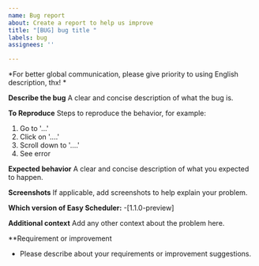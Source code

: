 ```yaml
---
name: Bug report
about: Create a report to help us improve
title: "[BUG] bug title "
labels: bug
assignees: ''

---
```


*For better global communication, please give priority to using English description, thx! *

**Describe the bug**
A clear and concise description of what the bug is.

**To Reproduce**
Steps to reproduce the behavior, for example:
1. Go to '...'
2. Click on '....'
3. Scroll down to '....'
4. See error

**Expected behavior**
A clear and concise description of what you expected to happen.

**Screenshots**
If applicable, add screenshots to help explain your problem.


**Which version of Easy Scheduler:**
 -[1.1.0-preview]

**Additional context**
Add any other context about the problem here.

**Requirement or improvement
- Please describe about your requirements or improvement suggestions.
